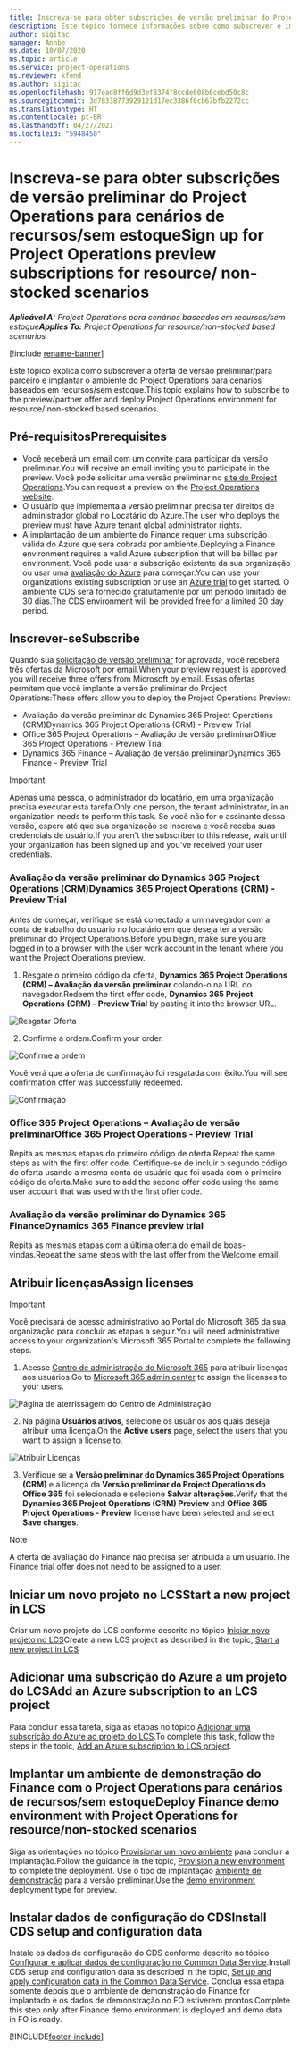```yaml
---
title: Inscreva-se para obter subscrições de versão preliminar do Project Operations para cenários de recursos/sem estoque
description: Este tópico fornece informações sobre como subscrever e implantar o Project Operations para cenários baseados em recursos/sem estoque.
author: sigitac
manager: Annbe
ms.date: 10/07/2020
ms.topic: article
ms.service: project-operations
ms.reviewer: kfend
ms.author: sigitac
ms.openlocfilehash: 917ead8ff6d9d3ef8374f8ccde608b6cebd50c8c
ms.sourcegitcommit: 3d78338773929121d17ec3386f6cb67bfb2272cc
ms.translationtype: HT
ms.contentlocale: pt-BR
ms.lasthandoff: 04/27/2021
ms.locfileid: "5948450"
---
```

# <a name="sign-up-for-project-operations-preview-subscriptions-for-resource-non-stocked-scenarios"></a><span data-ttu-id="05cb0-103">Inscreva-se para obter subscrições de versão preliminar do Project Operations para cenários de recursos/sem estoque</span><span class="sxs-lookup"><span data-stu-id="05cb0-103">Sign up for Project Operations preview subscriptions for resource/ non-stocked scenarios</span></span>

<span data-ttu-id="05cb0-104">_**Aplicável A:** Project Operations para cenários baseados em recursos/sem estoque_</span><span class="sxs-lookup"><span data-stu-id="05cb0-104">_**Applies To:** Project Operations for resource/non-stocked based scenarios_</span></span>

[!include [rename-banner](~/includes/cc-data-platform-banner.md)]

<span data-ttu-id="05cb0-105">Este tópico explica como subscrever a oferta de versão preliminar/para parceiro e implantar o ambiente do Project Operations para cenários baseados em recursos/sem estoque.</span><span class="sxs-lookup"><span data-stu-id="05cb0-105">This topic explains how to subscribe to the preview/partner offer and deploy Project Operations environment for resource/ non-stocked based scenarios.</span></span>

## <a name="prerequisites"></a><span data-ttu-id="05cb0-106">Pré-requisitos</span><span class="sxs-lookup"><span data-stu-id="05cb0-106">Prerequisites</span></span>

- <span data-ttu-id="05cb0-107">Você receberá um email com um convite para participar da versão preliminar.</span><span class="sxs-lookup"><span data-stu-id="05cb0-107">You will receive an email inviting you to participate in the preview.</span></span> <span data-ttu-id="05cb0-108">Você pode solicitar uma versão preliminar no [site do Project Operations](https://dynamics.microsoft.com/en-us/project-operations/overview/).</span><span class="sxs-lookup"><span data-stu-id="05cb0-108">You can request a preview on the [Project Operations website](https://dynamics.microsoft.com/en-us/project-operations/overview/).</span></span>
- <span data-ttu-id="05cb0-109">O usuário que implementa a versão preliminar precisa ter direitos de administrador global no Locatário do Azure.</span><span class="sxs-lookup"><span data-stu-id="05cb0-109">The user who deploys the preview must have Azure tenant global administrator rights.</span></span>
- <span data-ttu-id="05cb0-110">A implantação de um ambiente do Finance requer uma subscrição válida do Azure que será cobrada por ambiente.</span><span class="sxs-lookup"><span data-stu-id="05cb0-110">Deploying a Finance environment requires a valid Azure subscription that will be billed per environment.</span></span> <span data-ttu-id="05cb0-111">Você pode usar a subscrição existente da sua organização ou usar uma [avaliação do Azure](https://azure.microsoft.com/en-us/free/) para começar.</span><span class="sxs-lookup"><span data-stu-id="05cb0-111">You can use your organizations existing subscription or use an [Azure trial](https://azure.microsoft.com/en-us/free/) to get started.</span></span> <span data-ttu-id="05cb0-112">O ambiente CDS será fornecido gratuitamente por um período limitado de 30 dias.</span><span class="sxs-lookup"><span data-stu-id="05cb0-112">The CDS environment will be provided free for a limited 30 day period.</span></span>

## <a name="subscribe"></a><span data-ttu-id="05cb0-113">Inscrever-se</span><span class="sxs-lookup"><span data-stu-id="05cb0-113">Subscribe</span></span>

<span data-ttu-id="05cb0-114">Quando sua [solicitação de versão preliminar](https://forms.office.com/FormsPro/Pages/ResponsePage.aspx?id=v4j5cvGGr0GRqy180BHbR56j8lZs0FdAvwT75_WNFyxUMkRDV1NYQU5TNjE2VjhKOVBUNVg2R0s1NC4u) for aprovada, você receberá três ofertas da Microsoft por email.</span><span class="sxs-lookup"><span data-stu-id="05cb0-114">When your [preview request](https://forms.office.com/FormsPro/Pages/ResponsePage.aspx?id=v4j5cvGGr0GRqy180BHbR56j8lZs0FdAvwT75_WNFyxUMkRDV1NYQU5TNjE2VjhKOVBUNVg2R0s1NC4u) is approved, you will receive three offers from Microsoft by email.</span></span> <span data-ttu-id="05cb0-115">Essas ofertas permitem que você implante a versão preliminar do Project Operations:</span><span class="sxs-lookup"><span data-stu-id="05cb0-115">These offers allow you to deploy the Project Operations Preview:</span></span>

- <span data-ttu-id="05cb0-116">Avaliação da versão preliminar do Dynamics 365 Project Operations (CRM)</span><span class="sxs-lookup"><span data-stu-id="05cb0-116">Dynamics 365 Project Operations (CRM) - Preview Trial</span></span>
- <span data-ttu-id="05cb0-117">Office 365 Project Operations – Avaliação de versão preliminar</span><span class="sxs-lookup"><span data-stu-id="05cb0-117">Office 365 Project Operations - Preview Trial</span></span>
- <span data-ttu-id="05cb0-118">Dynamics 365 Finance – Avaliação de versão preliminar</span><span class="sxs-lookup"><span data-stu-id="05cb0-118">Dynamics 365 Finance - Preview Trial</span></span>

> [!IMPORTANT]
> <span data-ttu-id="05cb0-119">Apenas uma pessoa, o administrador do locatário, em uma organização precisa executar esta tarefa.</span><span class="sxs-lookup"><span data-stu-id="05cb0-119">Only one person, the tenant administrator, in an organization needs to perform this task.</span></span> <span data-ttu-id="05cb0-120">Se você não for o assinante dessa versão, espere até que sua organização se inscreva e você receba suas credenciais de usuário.</span><span class="sxs-lookup"><span data-stu-id="05cb0-120">If you aren't the subscriber to this release, wait until your organization has been signed up and you've received your user credentials.</span></span>

### <a name="dynamics-365-project-operations-crm---preview-trial"></a><span data-ttu-id="05cb0-121">Avaliação da versão preliminar do Dynamics 365 Project Operations (CRM)</span><span class="sxs-lookup"><span data-stu-id="05cb0-121">Dynamics 365 Project Operations (CRM) - Preview Trial</span></span> 

<span data-ttu-id="05cb0-122">Antes de começar, verifique se está conectado a um navegador com a conta de trabalho do usuário no locatário em que deseja ter a versão preliminar do Project Operations.</span><span class="sxs-lookup"><span data-stu-id="05cb0-122">Before you begin, make sure you are logged in to a browser with the user work account in the tenant where you want the Project Operations preview.</span></span>

1. <span data-ttu-id="05cb0-123">Resgate o primeiro código da oferta, **Dynamics 365 Project Operations (CRM) – Avaliação da versão preliminar** colando-o na URL do navegador.</span><span class="sxs-lookup"><span data-stu-id="05cb0-123">Redeem the first offer code, **Dynamics 365 Project Operations (CRM) - Preview Trial** by pasting it into the browser URL.</span></span>

![Resgatar Oferta](./media/16RedeemFirstOfferNew.png)

2. <span data-ttu-id="05cb0-125">Confirme a ordem.</span><span class="sxs-lookup"><span data-stu-id="05cb0-125">Confirm your order.</span></span>

![Confirme a ordem](./media/17ConfirmOrderNew.png)

<span data-ttu-id="05cb0-127">Você verá que a oferta de confirmação foi resgatada com êxito.</span><span class="sxs-lookup"><span data-stu-id="05cb0-127">You will see confirmation offer was successfully redeemed.</span></span>

![Confirmação](./media/18OrderConfirmationNew.png)

### <a name="office-365-project-operations---preview-trial"></a><span data-ttu-id="05cb0-129">Office 365 Project Operations – Avaliação de versão preliminar</span><span class="sxs-lookup"><span data-stu-id="05cb0-129">Office 365 Project Operations - Preview Trial</span></span>

<span data-ttu-id="05cb0-130">Repita as mesmas etapas do primeiro código de oferta.</span><span class="sxs-lookup"><span data-stu-id="05cb0-130">Repeat the same steps as with the first offer code.</span></span> <span data-ttu-id="05cb0-131">Certifique-se de incluir o segundo código de oferta usando a mesma conta de usuário que foi usada com o primeiro código de oferta.</span><span class="sxs-lookup"><span data-stu-id="05cb0-131">Make sure to add the second offer code using the same user account that was used with the first offer code.</span></span>

### <a name="dynamics-365-finance-preview-trial"></a><span data-ttu-id="05cb0-132">Avaliação da versão preliminar do Dynamics 365 Finance</span><span class="sxs-lookup"><span data-stu-id="05cb0-132">Dynamics 365 Finance preview trial</span></span>

<span data-ttu-id="05cb0-133">Repita as mesmas etapas com a última oferta do email de boas-vindas.</span><span class="sxs-lookup"><span data-stu-id="05cb0-133">Repeat the same steps with the last offer from the Welcome email.</span></span>

## <a name="assign-licenses"></a><span data-ttu-id="05cb0-134">Atribuir licenças</span><span class="sxs-lookup"><span data-stu-id="05cb0-134">Assign licenses</span></span>

> [!IMPORTANT]
> <span data-ttu-id="05cb0-135">Você precisará de acesso administrativo ao Portal do Microsoft 365 da sua organização para concluir as etapas a seguir.</span><span class="sxs-lookup"><span data-stu-id="05cb0-135">You will need administrative access to your organization's Microsoft 365 Portal to complete the following steps.</span></span>

1. <span data-ttu-id="05cb0-136">Acesse [Centro de administração do Microsoft 365](https://portal.office.com/) para atribuir licenças aos usuários.</span><span class="sxs-lookup"><span data-stu-id="05cb0-136">Go to [Microsoft 365 admin center](https://portal.office.com/) to assign the licenses to your users.</span></span>

![Página de aterrissagem do Centro de Administração](./media/14AdminPortal.png)

2. <span data-ttu-id="05cb0-138">Na página **Usuários ativos**, selecione os usuários aos quais deseja atribuir uma licença.</span><span class="sxs-lookup"><span data-stu-id="05cb0-138">On the **Active users** page, select the users that you want to assign a license to.</span></span>

![Atribuir Licenças](./media/15AssignLicenses.png)

3. <span data-ttu-id="05cb0-140">Verifique se a **Versão preliminar do Dynamics 365 Project Operations (CRM)** e a licença da **Versão preliminar do Project Operations do Office 365** foi selecionada e selecione **Salvar alterações**.</span><span class="sxs-lookup"><span data-stu-id="05cb0-140">Verify that the **Dynamics 365 Project Operations (CRM) Preview** and **Office 365 Project Operations - Preview** license have been selected and select **Save changes**.</span></span>

> [!NOTE]
> <span data-ttu-id="05cb0-141">A oferta de avaliação do Finance não precisa ser atribuída a um usuário.</span><span class="sxs-lookup"><span data-stu-id="05cb0-141">The Finance trial offer does not need to be assigned to a user.</span></span>

## <a name="start-a-new-project-in-lcs"></a><span data-ttu-id="05cb0-142">Iniciar um novo projeto no LCS</span><span class="sxs-lookup"><span data-stu-id="05cb0-142">Start a new project in LCS</span></span>

<span data-ttu-id="05cb0-143">Criar um novo projeto do LCS conforme descrito no tópico [Iniciar novo projeto no LCS](create-lcs-project.md)</span><span class="sxs-lookup"><span data-stu-id="05cb0-143">Create a new LCS project as described in the topic, [Start a new project in LCS](create-lcs-project.md)</span></span>

## <a name="add-an-azure-subscription-to-an-lcs-project"></a><span data-ttu-id="05cb0-144">Adicionar uma subscrição do Azure a um projeto do LCS</span><span class="sxs-lookup"><span data-stu-id="05cb0-144">Add an Azure subscription to an LCS project</span></span>

<span data-ttu-id="05cb0-145">Para concluir essa tarefa, siga as etapas no tópico [Adicionar uma subscrição do Azure ao projeto do LCS](resource-add-azure-subscription-lcs-project.md).</span><span class="sxs-lookup"><span data-stu-id="05cb0-145">To complete this task, follow the steps in the topic, [Add an Azure subscription to LCS project](resource-add-azure-subscription-lcs-project.md).</span></span>

## <a name="deploy-finance-demo-environment-with-project-operations-for-resourcenon-stocked-scenarios"></a><span data-ttu-id="05cb0-146">Implantar um ambiente de demonstração do Finance com o Project Operations para cenários de recursos/sem estoque</span><span class="sxs-lookup"><span data-stu-id="05cb0-146">Deploy Finance demo environment with Project Operations for resource/non-stocked scenarios</span></span>

<span data-ttu-id="05cb0-147">Siga as orientações no tópico [Provisionar um novo ambiente](resource-provision-new-environment.md) para concluir a implantação.</span><span class="sxs-lookup"><span data-stu-id="05cb0-147">Follow the guidance in the topic, [Provision a new environment](resource-provision-new-environment.md) to complete the deployment.</span></span> <span data-ttu-id="05cb0-148">Use o tipo de implantação [ambiente de demonstração](/dynamics365/fin-ops-core/dev-itpro/deployment/deploy-demo-environment) para a versão preliminar.</span><span class="sxs-lookup"><span data-stu-id="05cb0-148">Use the [demo environment](/dynamics365/fin-ops-core/dev-itpro/deployment/deploy-demo-environment) deployment type for preview.</span></span> 

## <a name="install-cds-setup-and-configuration-data"></a><span data-ttu-id="05cb0-149">Instalar dados de configuração do CDS</span><span class="sxs-lookup"><span data-stu-id="05cb0-149">Install CDS setup and configuration data</span></span>

<span data-ttu-id="05cb0-150">Instale os dados de configuração do CDS conforme descrito no tópico [Configurar e aplicar dados de configuração no Common Data Service](resource-apply-pro-setup-config-data.md).</span><span class="sxs-lookup"><span data-stu-id="05cb0-150">Install CDS setup and configuration data as described in the topic, [Set up and apply configuration data in the Common Data Service](resource-apply-pro-setup-config-data.md).</span></span>
<span data-ttu-id="05cb0-151">Conclua essa etapa somente depois que o ambiente de demonstração do Finance for implantado e os dados de demonstração no FO estiverem prontos.</span><span class="sxs-lookup"><span data-stu-id="05cb0-151">Complete this step only after Finance demo environment is deployed and demo data in FO is ready.</span></span>


[!INCLUDE[footer-include](../includes/footer-banner.md)]